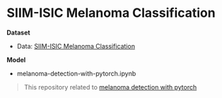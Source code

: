 # SIIM-ISIC Melanoma Classification

__Dataset__
- Data: [SIIM-ISIC Melanoma Classification](https://www.kaggle.com/c/siim-isic-melanoma-classification)



__Model__
- melanoma-detection-with-pytorch.ipynb
> This repository related to [melanoma detection with pytorch](https://www.kaggle.com/abhishek/melanoma-detection-with-pytorch?scriptVersionId=35193166)
